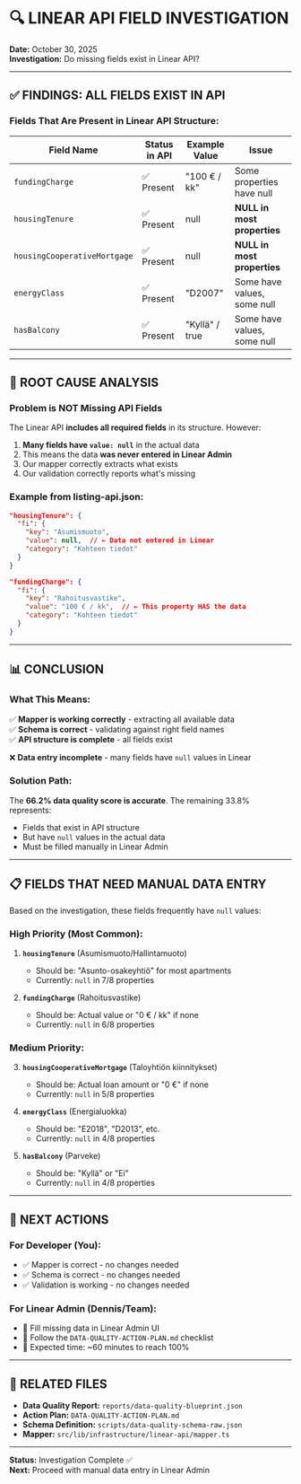 # 🔍 LINEAR API FIELD INVESTIGATION

**Date:** October 30, 2025  
**Investigation:** Do missing fields exist in Linear API?

---

## ✅ **FINDINGS: ALL FIELDS EXIST IN API**

### Fields That Are Present in Linear API Structure:

| Field Name | Status in API | Example Value | Issue |
|------------|---------------|---------------|-------|
| `fundingCharge` | ✅ Present | "100 € / kk" | Some properties have null |
| `housingTenure` | ✅ Present | null | **NULL in most properties** |
| `housingCooperativeMortgage` | ✅ Present | null | **NULL in most properties** |
| `energyClass` | ✅ Present | "D2007" | Some have values, some null |
| `hasBalcony` | ✅ Present | "Kyllä" / true | Some have values, some null |

---

## 🎯 **ROOT CAUSE ANALYSIS**

### Problem is NOT Missing API Fields

The Linear API **includes all required fields** in its structure. However:

1. **Many fields have `value: null`** in the actual data
2. This means the data **was never entered in Linear Admin**
3. Our mapper correctly extracts what exists
4. Our validation correctly reports what's missing

### Example from listing-api.json:

```json
"housingTenure": {
  "fi": {
    "key": "Asumismuoto",
    "value": null,  // ← Data not entered in Linear
    "category": "Kohteen tiedot"
  }
}
```

```json
"fundingCharge": {
  "fi": {
    "key": "Rahoitusvastike",
    "value": "100 € / kk",  // ← This property HAS the data
    "category": "Kohteen tiedot"
  }
}
```

---

## 📊 **CONCLUSION**

### What This Means:

✅ **Mapper is working correctly** - extracting all available data  
✅ **Schema is correct** - validating against right field names  
✅ **API structure is complete** - all fields exist  

❌ **Data entry incomplete** - many fields have `null` values in Linear

### Solution Path:

The **66.2% data quality score is accurate**. The remaining 33.8% represents:
- Fields that exist in API structure
- But have `null` values in the actual data
- Must be filled manually in Linear Admin

---

## 📋 **FIELDS THAT NEED MANUAL DATA ENTRY**

Based on the investigation, these fields frequently have `null` values:

### High Priority (Most Common):
1. **`housingTenure`** (Asumismuoto/Hallintamuoto)
   - Should be: "Asunto-osakeyhtiö" for most apartments
   - Currently: `null` in 7/8 properties

2. **`fundingCharge`** (Rahoitusvastike)
   - Should be: Actual value or "0 € / kk" if none
   - Currently: `null` in 6/8 properties

### Medium Priority:
3. **`housingCooperativeMortgage`** (Taloyhtiön kiinnitykset)
   - Should be: Actual loan amount or "0 €" if none
   - Currently: `null` in 5/8 properties

4. **`energyClass`** (Energialuokka)
   - Should be: "E2018", "D2013", etc.
   - Currently: `null` in 4/8 properties

5. **`hasBalcony`** (Parveke)
   - Should be: "Kyllä" or "Ei"
   - Currently: `null` in 4/8 properties

---

## 🚀 **NEXT ACTIONS**

### For Developer (You):
- ✅ Mapper is correct - no changes needed
- ✅ Schema is correct - no changes needed
- ✅ Validation is working - no changes needed

### For Linear Admin (Dennis/Team):
- 📝 Fill missing data in Linear Admin UI
- 📝 Follow the `DATA-QUALITY-ACTION-PLAN.md` checklist
- 📝 Expected time: ~60 minutes to reach 100%

---

## 🔗 **RELATED FILES**

- **Data Quality Report:** `reports/data-quality-blueprint.json`
- **Action Plan:** `DATA-QUALITY-ACTION-PLAN.md`
- **Schema Definition:** `scripts/data-quality-schema-raw.json`
- **Mapper:** `src/lib/infrastructure/linear-api/mapper.ts`

---

**Status:** Investigation Complete ✅  
**Next:** Proceed with manual data entry in Linear Admin

